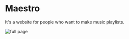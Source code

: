 # Maestro
It's a website for people who want to make music playlists.

![full page](https://raw.githubusercontent.com/nanakogawa/maestro/master/images/screenshot.png)
